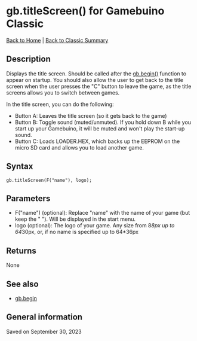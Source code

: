
# gb.titleScreen() for Gamebuino Classic

[Back to Home](./../../../README.MD) | [Back to Classic Summary](./README.MD)

## Description

Displays the title screen. Should be called after the [gb.begin()](./gb-begin.md) function to appear on startup. You should also allow the user to get back to the title screen when the user presses the "C" button to leave the game, as the title screens allows you to switch between games.

In the title screen, you can do the following:
- Button A: Leaves the title screen (so it gets back to the game)
- Button B: Toggle sound (muted/unmuted). If you hold down B while you start up your Gamebuino, it will be muted and won't play the start-up sound.
- Button C: Loads LOADER.HEX, which backs up the EEPROM on the micro SD card and allows you to load another game.

## Syntax

```
gb.titleScreen(F("name"), logo);
```

## Parameters

- F("name") (optional): Replace "name" with the name of your game (but keep the " "). Will be displayed in the start menu.
- logo (optional): The logo of your game. Any size from 8*8px up to 64*30px, or, if no name is specified up to 64*36px

## Returns

None

## See also

- [gb.begin](./gb-begin.md)

## General information

Saved on September 30, 2023

